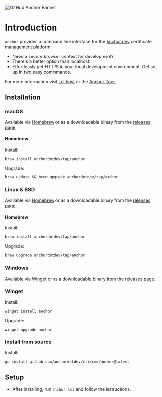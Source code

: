 ![GitHub Anchor Banner](https://anchor.dev/images/AnchorGradient_featured2.jpg)

# Introduction

`anchor` provides a command line interface for the [Anchor.dev](https://anchor.dev) certificate management platform.

- Need a secure browser context for development?
- There's a better option than localhost.
- Effortlessly get HTTPS in your local development environment. Get set up in two easy commmands.

For more information visit [Lcl.host](https://lcl.host) or the [Anchor Docs](https://anchor.dev/docs)

## Installation

### macOS

Available via [Homebrew][] or as a downloadable binary from the [releases page][].

#### Homebrew

Install:
```
brew install anchordotdev/tap/anchor
```

Upgrade:
```
brew update && brew upgrade anchordotdev/tap/anchor
```

### Linux & BSD

Available via [Homebrew][] or as a downloadable binary from the [releases page][].

#### Homebrew

Install:
```
brew install anchordotdev/tap/anchor
```

Upgrade:
```
brew upgrade anchordotdev/tap/anchor
```

### Windows

Available via [Winget][] or as a downloadable binary from the [releases page][].

### Winget

Install:
```
winget install anchor
```

Upgrade:
```
winget upgrade anchor
```

### Install from source

Install:
```
go install github.com/anchordotdev/cli/cmd/anchor@latest
```

[Winget]: https://learn.microsoft.com/en-us/windows/package-manager/winget/
[Homebrew]: https://brew.sh
[releases page]: https://github.com/anchordotdev/cli/releases/latest

## Setup

- After installing, run `anchor lcl` and follow the instructions.
